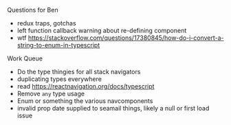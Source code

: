 Questions for Ben
* redux traps, gotchas
* left function callback warning about re-defining component
* wtf https://stackoverflow.com/questions/17380845/how-do-i-convert-a-string-to-enum-in-typescript

Work Queue
* Do the type thingies for all stack navigators
* duplicating types everywhere
* read https://reactnavigation.org/docs/typescript
* Remove `any` type usage
* Enum or something the various navcomponents
* invalid prop date supplied to seamail things, likely a null or first load issue
